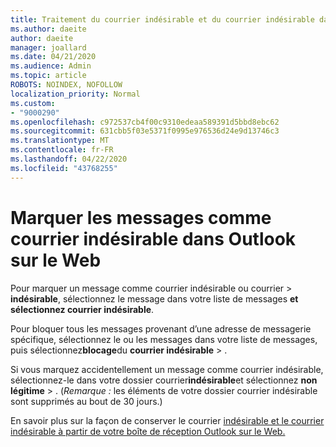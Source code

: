 ```yaml
---
title: Traitement du courrier indésirable et du courrier indésirable dans Outlook sur le Web
ms.author: daeite
author: daeite
manager: joallard
ms.date: 04/21/2020
ms.audience: Admin
ms.topic: article
ROBOTS: NOINDEX, NOFOLLOW
localization_priority: Normal
ms.custom:
- "9000290"
ms.openlocfilehash: c972537cb4f00c9310edeaa589391d5bbd8ebc62
ms.sourcegitcommit: 631cbb5f03e5371f0995e976536d24e9d13746c3
ms.translationtype: MT
ms.contentlocale: fr-FR
ms.lasthandoff: 04/22/2020
ms.locfileid: "43768255"
---
```

# <a name="mark-email-messages-as-junk-in-outlook-on-the-web"></a>Marquer les messages comme courrier indésirable dans Outlook sur le Web

Pour marquer un message comme courrier indésirable ou courrier > **indésirable**, sélectionnez le message dans votre liste de messages **et sélectionnez courrier indésirable**.

Pour bloquer tous les messages provenant d’une adresse de messagerie spécifique, sélectionnez le ou les messages dans votre liste de messages, puis sélectionnez**blocage**du **courrier indésirable** > .

Si vous marquez accidentellement un message comme courrier indésirable, sélectionnez-le dans votre dossier courrier**indésirable**et sélectionnez **non légitime** > . (*Remarque :* les éléments de votre dossier courrier indésirable sont supprimés au bout de 30 jours.)

En savoir plus sur la façon de conserver le courrier [indésirable et le courrier indésirable à partir de votre boîte de réception Outlook sur le Web.](https://support.office.com/article/db786e79-54e2-40cc-904f-d89d57b7f41d)